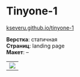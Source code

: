 # Tinyone-1 #

[kseveru.github.io/tinyone-1](https://kseveru.github.io/tinyone-1/ "Открыть проект")

**Верстка**: статичная  
**Страниц**: landing page  
**Макет**: &ndash;  

<table>
  <tr>
    <td>
      <a href="https://kseveru.github.io/img/preview-tinyone-1.png" title="Открыть макет">
        <img src="https://kseveru.github.io/img/preview-tinyone-1-small.png">
      </a>
    </td>
  </tr>
</table>
